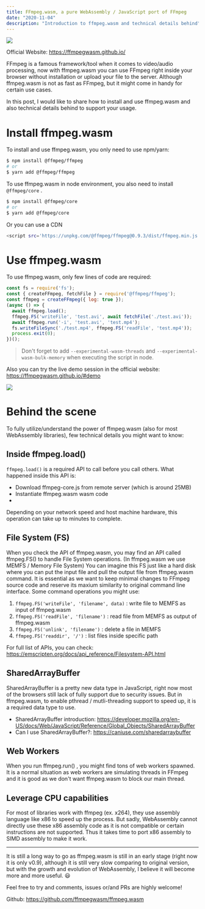 ```yaml
---
title: FFmpeg.wasm, a pure WebAssembly / JavaScript port of FFmpeg
date: "2020-11-04"
description: "Introduction to ffmpeg.wasm and technical details behind"
---
```


![](../../assets/ffmpeg-wasm-logo.png)

Official Website: https://ffmpegwasm.github.io/

FFmpeg is a famous framework/tool when it comes to video/audio processing, now with ffmpeg.wasm you can use FFmpeg right inside your browser without installation or upload your file to the server. Although ffmpeg.wasm is not as fast as FFmpeg, but it might come in handy for certain use cases.

In this post, I would like to share how to install and use ffmpeg.wasm and also technical details behind to support your usage.

# Install ffmpeg.wasm

To install and use ffmpeg.wasm, you only need to use npm/yarn:

```bash
$ npm install @ffmpeg/ffmpeg
# or
$ yarn add @ffmpeg/ffmpeg
```

To use ffmpeg.wasm in node environment, you also need to install `@ffmpeg/core` .
```bash
$ npm install @ffmpeg/core
# or
$ yarn add @ffmpeg/core
```
Or you can use a CDN

```bash
<script src='https://unpkg.com/@ffmpeg/ffmpeg@0.9.3/dist/ffmpeg.min.js'></script>
```

# Use ffmpeg.wasm

To use ffmpeg.wasm, only few lines of code are required:

```javascript
const fs = require('fs');
const { createFFmpeg, fetchFile } = require('@ffmpeg/ffmpeg');
const ffmpeg = createFFmpeg({ log: true });
(async () => {
  await ffmpeg.load();
  ffmpeg.FS('writeFile', 'test.avi', await fetchFile('./test.avi'));
  await ffmpeg.run('-i', 'test.avi', 'test.mp4');
  fs.writeFileSync('./test.mp4', ffmpeg.FS('readFile', 'test.mp4'));
  process.exit(0);
})();
```

> Don't forget to add `--experimental-wasm-threads` and `--experimental-wasm-bulk-memory` when executing the script in node.

Also you can try the live demo session in the official website: https://ffmpegwasm.github.io/#demo

![](../../assets/transcode.gif)

# Behind the scene

To fully utilize/understand the power of ffmpeg.wasm (also for most WebAssembly libraries), few technical details you might want to know:

## Inside ffmpeg.load()

`ffmpeg.load()` is a required API to call before you call others. What happened inside this API is:

- Download ffmpeg-core.js from remote server (which is around 25MB)
- Instantiate ffmpeg.wasm wasm code
-
Depending on your network speed and host machine hardware, this operation can take up to minutes to complete.

## File System (FS)

When you check the API of ffmpeg.wasm, you may find an API called ffmpeg.FS() to handle File System operations. (In ffmpeg.wasm we use MEMFS / Memory File System) You can imagine this FS just like a hard disk where you can put the input file and pull the output file from ffmpeg.wasm command. It is essential as we want to keep minimal changes to FFmpeg source code and reserve its maxium similarity to original command line interface. Some command operations you might use:

1. `ffmpeg.FS('writeFile', 'filename', data)` : write file to MEMFS as input of ffmpeg.wasm
1. `ffmpeg.FS('readFile', 'filename')` : read file from MEMFS as output of ffmpeg.wasm
1. `ffmpeg.FS('unlink', 'filename')` : delete a file in MEMFS
1. `ffmpeg.FS('readdir', '/')` : list files inside specific path

For full list of APIs, you can check: https://emscripten.org/docs/api_reference/Filesystem-API.html

## SharedArrayBuffer

SharedArrayBuffer is a pretty new data type in JavaScript, right now most of the browsers still lack of fully support due to security issues. But in ffmpeg.wasm, to enable pthread / mutli-threading support to speed up, it is a required data type to use. 

- SharedArrayBuffer introduction: https://developer.mozilla.org/en-US/docs/Web/JavaScript/Reference/Global_Objects/SharedArrayBuffer
- Can I use SharedArrayBuffer?: https://caniuse.com/sharedarraybuffer

## Web Workers

When you run ffmpeg.run() , you might find tons of web workers spawned. It is a normal situation as web workers are simulating threads in FFmpeg and it is good as we don't want ffmpeg.wasm to block our main thread.

## Leverage CPU capabilities

For most of libraries work with ffmpeg (ex. x264), they use assembly language like x86 to speed up the process. But sadly, WebAssembly cannot directly use these x86 assembly code as it is not compatible or certain instructions are not supported. Thus it takes time to port x86 assembly to SIMD assembly to make it work.

---

It is still a long way to go as ffmpeg.wasm is still in an early stage (right now it is only v0.9), although it is still very slow comparing to original version, but with the growth and evolution of WebAssembly, I believe it will become more and more useful. 😃

Feel free to try and comments, issues or/and PRs are highly welcome!

Github: https://github.com/ffmpegwasm/ffmpeg.wasm
